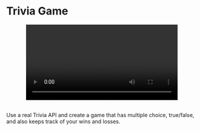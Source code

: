 # Trivia Game

<div align="center" ><video src='https://user-images.githubusercontent.com/18037904/145698922-55f963f8-c1fb-4dae-a38d-39ca1c766f83.mp4' width="400"/></div>

<br>

Use a real Trivia API and create a game that has multiple choice, true/false, and also keeps track of your wins and losses.
